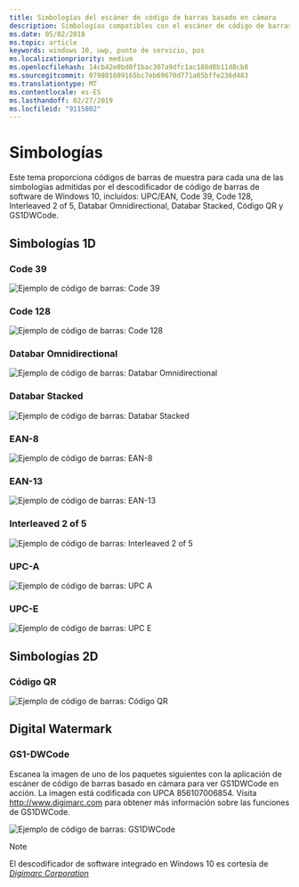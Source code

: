 ```yaml
---
title: Simbologías del escáner de código de barras basado en cámara
description: Simbologías compatibles con el escáner de código de barras basado en cámara
ms.date: 05/02/2018
ms.topic: article
keywords: windows 10, uwp, punto de servicio, pos
ms.localizationpriority: medium
ms.openlocfilehash: 14cb42e0bd0f1bac307a9dfc1ac188d8b11d8cb8
ms.sourcegitcommit: 079801609165bc7eb69670d771a05bffe236d483
ms.translationtype: MT
ms.contentlocale: es-ES
ms.lasthandoff: 02/27/2019
ms.locfileid: "9115802"
---
```

# <a name="symbologies"></a>Simbologías
Este tema proporciona códigos de barras de muestra para cada una de las simbologías admitidas por el descodificador de código de barras de software de Windows 10, incluidos: UPC/EAN, Code 39, Code 128, Interleaved 2 of 5, Databar Omnidirectional, Databar Stacked, Código QR y GS1DWCode.

## <a name="1d-symbologies"></a>Simbologías 1D

### <a name="code-39"></a>Code 39
![Ejemplo de código de barras: Code 39](images/pos/sample-barcode-code39.png)

### <a name="code-128"></a>Code 128
![Ejemplo de código de barras: Code 128](images/pos/sample-barcode-code128.png)

### <a name="databar-omnidirectional"></a>Databar Omnidirectional
![Ejemplo de código de barras: Databar Omnidirectional](images/pos/sample-barcode-databar-omnidirectional.png) 
### <a name="databar-stacked"></a>Databar Stacked
![Ejemplo de código de barras: Databar Stacked](images/pos/sample-barcode-databar-stacked.png)

### <a name="ean-8"></a>EAN-8
![Ejemplo de código de barras: EAN-8](images/pos/sample-barcode-ean8.png)

### <a name="ean-13"></a>EAN-13
![Ejemplo de código de barras: EAN-13](images/pos/sample-barcode-ean13.png)

### <a name="interleaved-2-of-5"></a>Interleaved 2 of 5
![Ejemplo de código de barras: Interleaved 2 of 5](images/pos/sample-barcode-interleaved-2-of-5.png)

### <a name="upc-a"></a>UPC-A
![Ejemplo de código de barras: UPC A](images/pos/sample-barcode-upca.png)

### <a name="upc-e"></a>UPC-E
![Ejemplo de código de barras: UPC E](images/pos/sample-barcode-upce.png)

## <a name="2d-symbologies"></a>Simbologías 2D
### <a name="qr-code"></a>Código QR
![Ejemplo de código de barras: Código QR](images/pos/sample-barcode-qrcode.png)

## <a name="digital-watermark"></a>Digital Watermark
### <a name="gs1-dwcode"></a>GS1-DWCode

Escanea la imagen de uno de los paquetes siguientes con la aplicación de escáner de código de barras basado en cámara para ver GS1DWCode en acción.  La imagen está codificada con UPCA 856107006854.  Visita http://www.digimarc.com para obtener más información sobre las funciones de GS1DWCode.

![Ejemplo de código de barras: GS1DWCode](images/pos/rice-box-v7.jpg)

> [!NOTE]
> El descodificador de software integrado en Windows 10 es cortesía de [*Digimarc Corporation*](https://www.digimarc.com/)
